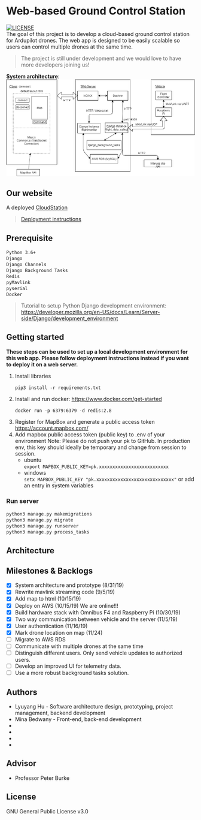 # Web-based Ground Control Station
[![LICENSE](https://img.shields.io/badge/license-GPL--3.0-brightgreen)](https://github.com/lyuyangh/cloud-station/blob/master/LICENSE)  
The goal of this project is to develop a cloud-based ground control station for Ardupilot drones. The web app is designed to be easily scalable so users can control multiple drones at the same time.   
>The project is still under development and we would love to have more developers joining us!

**System architecture**:
![System architecture diagram](system_diagram.png "System Architecture")
## Our website
A deployed [CloudStation](http://ec2-52-52-195-170.us-west-1.compute.amazonaws.com/)  
> [Deployment instructions](https://github.com/CloudStationTeam/cloud_station_deployment)

## Prerequisite 
```
Python 3.6+
Django
Django Channels
Django Background Tasks
Redis
pyMavlink
pyserial
Docker
```
> Tutorial to setup Python Django development environment: https://developer.mozilla.org/en-US/docs/Learn/Server-side/Django/development_environment

## Getting started
**These steps can be used to set up a local development environment for this web app. Please follow deployment instructions instead if you want to deploy it on a web server.**
  1. Install libraries    
      ```
      pip3 install -r requirements.txt  
      ```
  2. Install and run docker: https://www.docker.com/get-started
      ```  
      docker run -p 6379:6379 -d redis:2.8
      ```
  3. Register for MapBox and generate a public access token https://account.mapbox.com/
  4. Add mapbox public access token (public key) to .env of your environment
    Note: Please do not push your pk to GitHub. In production env, this key should ideally
    be temporary and change from session to session.      
        * ubuntu   
        ```export MAPBOX_PUBLIC_KEY=pk.xxxxxxxxxxxxxxxxxxxxxxxxxx```     
        * windows  
        ```setx MAPBOX_PUBLIC_KEY "pk.xxxxxxxxxxxxxxxxxxxxxxxxxxxxx"``` or add an entry in system variables
        
### Run server
```
python3 manage.py makemigrations
python3 manage.py migrate
python3 manage.py runserver
python3 manage.py process_tasks
```
## Architecture
## Milestones & Backlogs
- [x] System architecture and prototype (8/31/19)
- [x] Rewrite mavlink streaming code (9/5/19)
- [x] Add map to html (10/15/19)
- [x] Deploy on AWS (10/15/19) We are online!!!
- [x] Build hardware stack with Omnibus F4 and Raspberry Pi (10/30/19)
- [x] Two way communication between vehicle and the server (11/5/19)
- [x] User authentication (11/16/19)
- [x] Mark drone location on map (11/24)
- [ ] Migrate to AWS RDS
- [ ] Communicate with multiple drones at the same time
- [ ] Distinguish different users. Only send vehicle updates to authorized users.
- [ ] Develop an improved UI for telemetry data.
- [ ] Use a more robust background tasks solution.

## Authors
  * Lyuyang Hu - Software architecture design, prototyping, project management, backend development
  * Mina Bedwany - Front-end, back-end development
  * 
  * 
  * 
  * 
## Advisor
  * Professor Peter Burke
## License
GNU General Public License v3.0